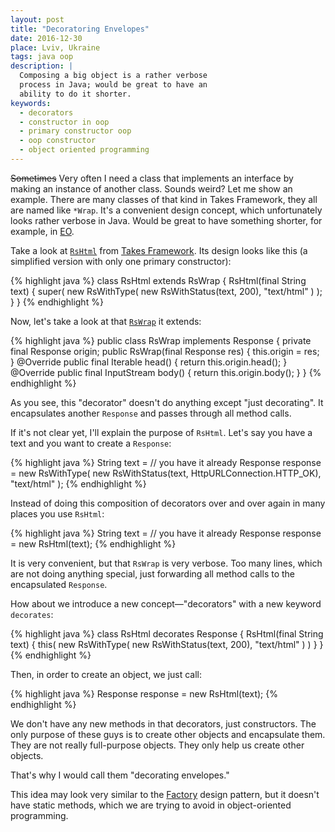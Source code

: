 ```yaml
---
layout: post
title: "Decoratoring Envelopes"
date: 2016-12-30
place: Lviv, Ukraine
tags: java oop
description: |
  Composing a big object is a rather verbose
  process in Java; would be great to have an
  ability to do it shorter.
keywords:
  - decorators
  - constructor in oop
  - primary constructor oop
  - oop constructor
  - object oriented programming
---
```


<del>Sometimes</del> Very often I need a class that implements an
interface by making an instance of another class. Sounds weird? Let me show
an example. There are many classes of that kind in Takes Framework,
they all are named like `*Wrap`. It's a convenient design concept, which
unfortunately looks rather verbose in Java. Would be great to have something
shorter, for example, in [EO](http://www.eolang.org).

<!--more-->

Take a look at
[`RsHtml`](https://github.com/yegor256/takes/blob/1.1/src/main/java/org/takes/rs/RsHtml.java)
from [Takes Framework](http://www.takes.org). Its design looks
like this (a simplified version with only one primary constructor):

{% highlight java %}
class RsHtml extends RsWrap {
  RsHtml(final String text) {
    super(
      new RsWithType(
        new RsWithStatus(text, 200),
        "text/html"
      )
    );
  }
}
{% endhighlight %}

Now, let's take a look at that
[`RsWrap`](https://github.com/yegor256/takes/blob/1.1/src/main/java/org/takes/rs/RsWrap.java)
it extends:

{% highlight java %}
public class RsWrap implements Response {
  private final Response origin;
  public RsWrap(final Response res) {
    this.origin = res;
  }
  @Override
  public final Iterable<String> head() {
    return this.origin.head();
  }
  @Override
  public final InputStream body() {
    return this.origin.body();
  }
}
{% endhighlight %}

As you see, this "decorator" doesn't do anything except "just decorating".
It encapsulates another `Response` and passes through all method calls.

If it's not clear yet, I'll explain the purpose of `RsHtml`. Let's
say you have a text and you want to create a `Response`:

{% highlight java %}
String text = // you have it already
Response response = new RsWithType(
  new RsWithStatus(text, HttpURLConnection.HTTP_OK),
  "text/html"
);
{% endhighlight %}

Instead of doing this composition of decorators over and over
again in many places you use `RsHtml`:

{% highlight java %}
String text = // you have it already
Response response = new RsHtml(text);
{% endhighlight %}

It is very convenient, but that `RsWrap` is very verbose. Too many
lines, which are not doing anything special, just forwarding all method
calls to the encapsulated `Response`.

How about we introduce a new concept&mdash;"decorators" with a new
keyword `decorates`:

{% highlight java %}
class RsHtml decorates Response {
  RsHtml(final String text) {
    this(
      new RsWithType(
        new RsWithStatus(text, 200),
        "text/html"
      )
    )
  }
}
{% endhighlight %}

Then, in order to create an object, we just call:

{% highlight java %}
Response response = new RsHtml(text);
{% endhighlight %}

We don't have any new methods in that decorators, just constructors.
The only purpose of these guys is to create other objects and encapsulate
them. They are not really full-purpose objects. They only help us
create other objects.

That's why I would call them "decorating envelopes."

This idea may look very similar to the
[Factory](https://en.wikipedia.org/wiki/Factory_%28object-oriented_programming%29) design pattern,
but it doesn't have static methods, which we are trying to avoid
in object-oriented programming.
